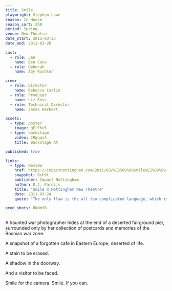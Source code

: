 ```yaml
---
title: Smile
playwright: Stephen Lowe
season: In House
season_sort: 250
period: Spring
venue: New Theatre
date_start: 2011-03-23
date_end: 2011-03-26

cast:
  - role: Jan
    name: Ben Cave
  - role: Deborah
    name: Amy Rushton

crew:
  - role: Director
    name: Rebecca Catlin
  - role: Producer
    name: Liz Rose
  - role: Technical Director
    name: James Herbert

assets:
  - type: poster
    image: gFrFKx5
  - type: backstage
    video: CRgqqv4
    title: Backstage At

published: true

links:
  - type: Review
    href: https://impactnottingham.com/2011/03/%E2%80%98smile%E2%80%99-the-new-theatre/
    snapshot: 6eh9t
    publisher: Impact Nottingham
    author: D.J. Pardijs
    title: "Smile @ Nottingham New Theatre"
    date: 2011-03-24
    quote: "The only flaw is the all too complicated language, which is sometimes at odds with the ultra-realistic form of the play. The poetry of the words works better in the broken English of the man than in the rushed, not always intelligible, comments of the woman. The great story and ditto acting don’t need such linguistic gymnastics."

prod_shots: BkNmfB
---
```


A haunted war photographer hides at the end of a deserted fairground pier, surrounded only by her collection of postcards and memories of the Bosnian war zone.

A snapshot of a forgotten cafe in Eastern Europe, deserted of life.

A stain to be erased.

A shadow in the doorway.

And a visitor to be faced.

Smile for the camera. Smile. If you can.

